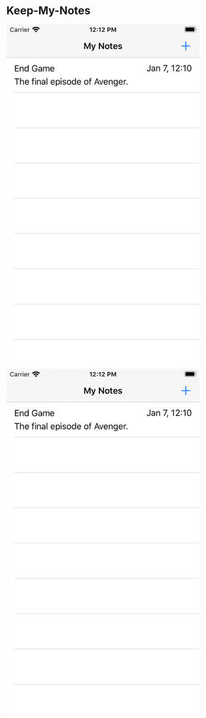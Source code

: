 # Keep-My-Notes

![](https://github.com/Debashish3100/Keep-My-Notes/blob/master/screenshots/Notes.png) ![](https://github.com/Debashish3100/Keep-My-Notes/blob/master/screenshots/Notes.png)

